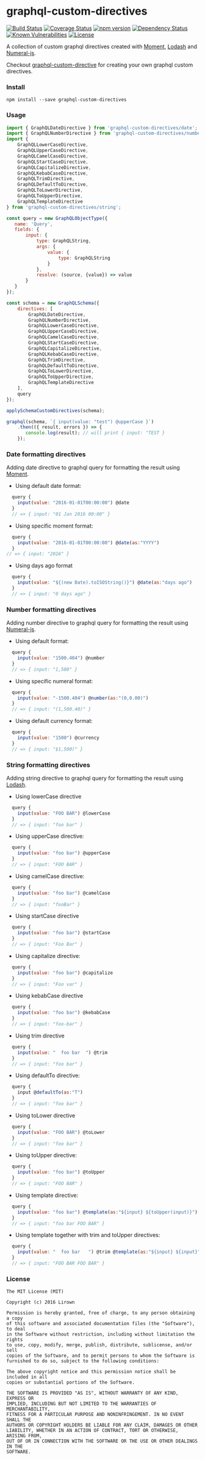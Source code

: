# graphql-custom-directives
[![Build Status](https://travis-ci.org/lirown/graphql-custom-directives.svg?branch=master)](https://travis-ci.org/lirown/graphql-custom-directives)
[![Coverage Status](https://coveralls.io/repos/github/lirown/graphql-custom-directives/badge.svg?branch=master)](https://coveralls.io/github/lirown/graphql-custom-directives?branch=master)
[![npm version](https://badge.fury.io/js/graphql-custom-directives.svg)](https://badge.fury.io/js/graphql-custom-directives)
[![Dependency Status](https://david-dm.org/lirown/graphql-custom-directives.svg)](https://david-dm.org/lirown/graphql-custom-directives)
[![Known Vulnerabilities](https://snyk.io/test/github/lirown/graphql-custom-directives/1189ff2fb9272bc785097bab06579bb5771385f9/badge.svg)](https://snyk.io/test/github/lirown/graphql-custom-directives/1189ff2fb9272bc785097bab06579bb5771385f9)
[![License](http://img.shields.io/:license-mit-blue.svg)](http://doge.mit-license.org)

A collection of custom graphql directives created with [Moment](https://github.com/moment/moment), [Lodash](https://github.com/lodash/lodash) and [Numeral-js](https://github.com/adamwdraper/Numeral-js).

Checkout [graphql-custom-directive](https://github.com/lirown/graphql-custom-directive) for creating your own graphql custom directives.

### Install
```
npm install --save graphql-custom-directives
```


### Usage
```javascript
import { GraphQLDateDirective } from 'graphql-custom-directives/date';
import { GraphQLNumberDirective } from 'graphql-custom-directives/number';
import {
    GraphQLLowerCaseDirective,
    GraphQLUpperCaseDirective,
    GraphQLCamelCaseDirective,
    GraphQLStartCaseDirective,
    GraphQLCapitalizeDirective,
    GraphQLKebabCaseDirective,
    GraphQLTrimDirective,
    GraphQLDefaultToDirective,
    GraphQLToLowerDirective,
    GraphQLToUpperDirective,
    GraphQLTemplateDirective
} from 'graphql-custom-directives/string';

const query = new GraphQLObjectType({
   name: 'Query',
   fields: {
       input: {
           type: GraphQLString,
           args: {
               value: {
                   type: GraphQLString
               }
           },
           resolve: (source, {value}) => value
       }
   }
});

const schema = new GraphQLSchema({
    directives: [
        GraphQLDateDirective,
        GraphQLNumberDirective,
        GraphQLLowerCaseDirective,
        GraphQLUpperCaseDirective,
        GraphQLCamelCaseDirective,
        GraphQLStartCaseDirective,
        GraphQLCapitalizeDirective,
        GraphQLKebabCaseDirective,
        GraphQLTrimDirective,
        GraphQLDefaultToDirective,
        GraphQLToLowerDirective,
        GraphQLToUpperDirective,
        GraphQLTemplateDirective
    ],
    query
});

applySchemaCustomDirectives(schema);

graphql(schema, `{ input(value: "test") @upperCase }`)
    .then(({ result, errors }) => {
       console.log(result); // will print { input: "TEST }
    });
```
### Date formatting directives

Adding date directive to graphql query for formatting the result using [Moment](https://github.com/moment/moment).

- Using default date format:
```javascript
  query { 
    input(value: "2016-01-01T00:00:00") @date 
  } 
  // => { input: "01 Jan 2016 00:00" }
```
- Using specific moment format:
```javascript
  query { 
    input(value: "2016-01-01T00:00:00") @date(as:"YYYY") 
  }
// => { input: "2016" }
```
- Using days ago format
```javascript
  query { 
    input(value: "${(new Date).toISOString()}") @date(as:"days ago") 
  }
  // => { input: "0 days ago" }    
```

### Number formatting directives

Adding number directive to graphql query for formatting the result using [Numeral-js](https://github.com/adamwdraper/Numeral-js). 

- Using default format:
```javascript
  query { 
    input(value: "1500.404") @number 
  }
  // => { input: "1,500" }
```   
- Using specific numeral format:
```javascript
  query { 
    input(value: "-1500.404") @number(as:"(0,0.00)") 
  }
  // => { input: "(1,500.40)" }
```
-  Using default currency format:
```javascript
  query { 
    input(value: "1500") @currency 
  }
  // => { input: "$1,500)" }    
```

### String formatting directives

Adding string directive to graphql query for formatting the result using [Lodash](https://github.com/lodash/lodash). 

- Using lowerCase directive 

```javascript
  query { 
    input(value: "FOO BAR") @lowerCase 
  }
  // => { input: "foo bar" }
```

- Using upperCase directive:

```javascript
  query { 
    input(value: "foo bar") @upperCase 
  }
  // => { input: "FOO BAR" }
```

- Using camelCase directive:

```javascript
  query { 
    input(value: "foo bar") @camelCase 
  }
  // => { input: "fooBar" }
```

- Using startCase directive 

```javascript
  query { 
    input(value: "foo bar") @startCase 
  }
  // => { input: "Foo Bar" }
```

- Using capitalize directive:

```javascript
  query { 
    input(value: "foo bar") @capitalize 
  }
  // => { input: "Foo var" }
```

- Using kebabCase directive 

```javascript
  query { 
    input(value: "foo bar") @kebabCase 
  }
  // => { input: "foo-bar" }
```

- Using trim directive 

```javascript
  query { 
    input(value: "  foo bar  ") @trim 
  }
  // => { input: "foo bar" }
```

- Using defaultTo directive:

```javascript
  query { 
    input @defaultTo(as:"T")
  }
  // => { input: "foo bar" }
```

- Using toLower directive 

```javascript
  query { 
    input(value: "FOO BAR") @toLower 
  }
  // => { input: "foo bar" }
```

- Using toUpper directive:

```javascript
  query { 
    input(value: "foo bar") @toUpper 
  }
  // => { input: "FOO BAR" }
```

- Using template directive:

```javascript
  query { 
    input(value: "foo bar") @template(as:"${input} ${toUpper(input)}")
  }
  // => { input: "foo bar FOO BAR" }
```

- Using template together with trim and toUpper directives:

```javascript
  query { 
    input(value: "  foo bar   ") @trim @template(as:"${input} ${input}") @toUpper
  }
  // => { input: "FOO BAR FOO BAR" }
```

### License
```
The MIT License (MIT)

Copyright (c) 2016 Lirown

Permission is hereby granted, free of charge, to any person obtaining a copy
of this software and associated documentation files (the "Software"), to deal
in the Software without restriction, including without limitation the rights
to use, copy, modify, merge, publish, distribute, sublicense, and/or sell
copies of the Software, and to permit persons to whom the Software is
furnished to do so, subject to the following conditions:

The above copyright notice and this permission notice shall be included in all
copies or substantial portions of the Software.

THE SOFTWARE IS PROVIDED "AS IS", WITHOUT WARRANTY OF ANY KIND, EXPRESS OR
IMPLIED, INCLUDING BUT NOT LIMITED TO THE WARRANTIES OF MERCHANTABILITY,
FITNESS FOR A PARTICULAR PURPOSE AND NONINFRINGEMENT. IN NO EVENT SHALL THE
AUTHORS OR COPYRIGHT HOLDERS BE LIABLE FOR ANY CLAIM, DAMAGES OR OTHER
LIABILITY, WHETHER IN AN ACTION OF CONTRACT, TORT OR OTHERWISE, ARISING FROM,
OUT OF OR IN CONNECTION WITH THE SOFTWARE OR THE USE OR OTHER DEALINGS IN THE
SOFTWARE.
```
